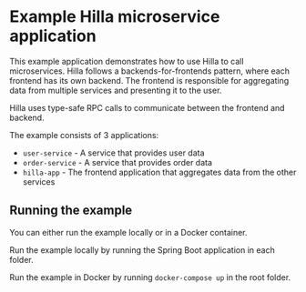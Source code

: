 # Example Hilla microservice application

This example application demonstrates how to use Hilla to call microservices.
Hilla follows a backends-for-frontends pattern, where each frontend has its own backend.
The frontend is responsible for aggregating data from multiple services and presenting it to the user.

Hilla uses type-safe RPC calls to communicate between the frontend and backend.

The example consists of 3 applications:
- `user-service` - A service that provides user data
- `order-service` - A service that provides order data
- `hilla-app` - The frontend application that aggregates data from the other services

## Running the example
You can either run the example locally or in a Docker container.

Run the example locally by running the Spring Boot application in each folder.

Run the example in Docker by running `docker-compose up` in the root folder.